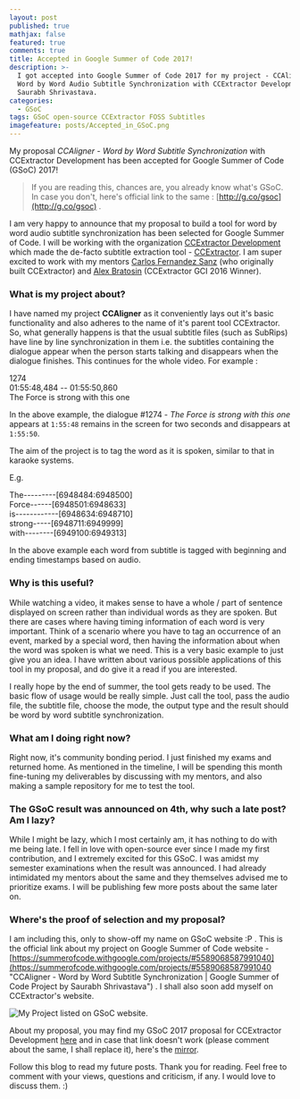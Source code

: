 ```yaml
---
layout: post
published: true
mathjax: false
featured: true
comments: true
title: Accepted in Google Summer of Code 2017!
description: >-
  I got accepted into Google Summer of Code 2017 for my project - CCAligner :
  Word by Word Audio Subtitle Synchronization with CCExtractor Development |
  Saurabh Shrivastava.
categories:
  - GSoC
tags: GSoC open-source CCExtractor FOSS Subtitles
imagefeature: posts/Accepted_in_GSoC.png
---
```

My proposal _CCAligner - Word by Word Subtitle Synchronization_ with CCExtractor Development has been accepted for Google Summer of Code (GSoC) 2017!

>If you are reading this, chances are, you already know what's GSoC. In case you don't, here's official link to the same : [http://g.co/gsoc](http://g.co/gsoc) . 

I am very happy to announce that my proposal to build a tool for word by word audio subtitle synchronization has been selected for Google Summer of Code. I will be working with the organization [CCExtractor Development](https://ccextractor.org "CCExtractor Website.") which made the de-facto subtitle extraction tool - [CCExtractor](https://github.com/CCExtractor/ccextractor "CCExtractor on Github."). I am super excited to work with my mentors [Carlos Fernandez Sanz](https://github.com/cfsmp3 "Carlos' Github profile.") (who originally built CCExtractor) and [Alex Bratosin](https://github.com/AlexBratosin2001 "Alex's Github profile.") (CCExtractor GCI 2016 Winner).

### What is my project about?

I have named my project **CCAligner** as it conveniently lays out it's basic functionality and also adheres to the name of it's parent tool CCExtractor. So, what generally happens is that the usual subtitle files (such as SubRips) have line by line synchronization in them i.e. the subtitles containing the dialogue appear when the person starts talking and disappears when the dialogue finishes. This continues for the whole video. For example :

1274  
01:55:48,484 -- 01:55:50,860  
The Force is strong with this one  

In the above example, the dialogue #1274 - _The Force is strong with this one_ appears at `1:55:48` remains in the screen for two seconds and disappears at `1:55:50`.

The aim of the project is to tag the word as it is spoken, similar to that in karaoke systems.

E.g.

The---------[6948484:6948500]  
Force------[6948501:6948633]  
is------------[6948634:6948710]  
strong-----[6948711:6949999]  
with--------[6949100:6949313]    

In the above example each word from subtitle is tagged with beginning and ending timestamps based on audio.

### Why is this useful?

While watching a video, it makes sense to have a whole / part of sentence displayed on screen rather than individual words as they are spoken. But there are cases where having timing information of each word is very important. Think of a scenario where you have to tag an occurrence of an event, marked by a special word, then having the information about when the word was spoken is what we need. This is a very basic example to just give you an idea. I have written about various possible applications of this tool in my proposal, and do give it a read if you are interested.

I really hope by the end of summer, the tool gets ready to be used. The basic flow of usage would be really simple. Just call the tool, pass the audio file, the subtitle file, choose the mode, the output type and the result should be word by word subtitle synchronization.

### What am I doing right now?

Right now, it's community bonding period. I just finished my exams and returned home. As mentioned in the timeline, I will be spending this month fine-tuning my deliverables by discussing with my mentors, and also making a sample repository for me to test the tool.

### The GSoC result was announced on 4th, why such a late post? Am I lazy?

While I might be lazy, which I most certainly am, it has nothing to do with me being late. I fell in love with open-source ever since I made my first contribution, and I extremely excited for this GSoC. I was amidst my semester examinations when the result was announced. I had already intimidated my mentors about the same and they themselves advised me to prioritize exams. I will be publishing few more posts about the same later on.

### Where's the proof of selection and my proposal?

I am including this, only to show-off my name on GSoC website :P .
This is the official link about my project on Google Summer of Code website - [https://summerofcode.withgoogle.com/projects/#5589068587991040](https://summerofcode.withgoogle.com/projects/#5589068587991040 "CCAligner - Word by Word Subtitle Synchronization | Google Summer of Code Project by Saurabh Shrivastava") . I shall also soon add myself on CCExtractor's website. 

![My Project listed on GSoC website.]({{site.baseurl}}/images/posts/accepted_proof.PNG)

About my proposal, you may find my GSoC 2017 proposal for CCExtractor Development [here](https://drive.google.com/file/d/0B7xAF1f7vzYzOE1LY21pZjdSTW8/view?usp=sharing "GSoC Proposal - CCAligner") and in case that link doesn't work (please comment about the same, I shall replace it), here's the [mirror](https://github.com/saurabhshri/saurabhshri.github.io/blob/master/GSoC/5565268630700032_1490805743_Word_by_Word_Subtitle_Sync_by_Saurabh_Shrivastava_CCExtractor.pdf "Mirror of my GSoC proposal on Github.").

Follow this blog to read my future posts. Thank you for reading. Feel free to comment with your views, questions and criticism, if any. I would love to discuss them. :)
